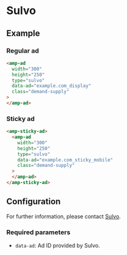 <!---
Copyright 2019 The AMP HTML Authors. All Rights Reserved.

Licensed under the Apache License, Version 2.0 (the "License");
you may not use this file except in compliance with the License.
You may obtain a copy of the License at

      http://www.apache.org/licenses/LICENSE-2.0

Unless required by applicable law or agreed to in writing, software
distributed under the License is distributed on an "AS-IS" BASIS,
WITHOUT WARRANTIES OR CONDITIONS OF ANY KIND, either express or implied.
See the License for the specific language governing permissions and
limitations under the License.
-->

# Sulvo

## Example

### Regular ad
```html
<amp-ad
  width="300"
  height="250"
  type="sulvo"
  data-ad="example.com_display"
  class="demand-supply"
>
</amp-ad>
```

### Sticky ad
```html
<amp-sticky-ad>
  <amp-ad
    width="300"
    height="250"
    type="sulvo"
    data-ad="example.com_sticky_mobile"
    class="demand-supply"
  >
  </amp-ad>
</amp-sticky-ad>
```

## Configuration

For further information, please contact [Sulvo](https://sulvo.com/).

### Required parameters

- `data-ad`: Ad ID provided by Sulvo.
